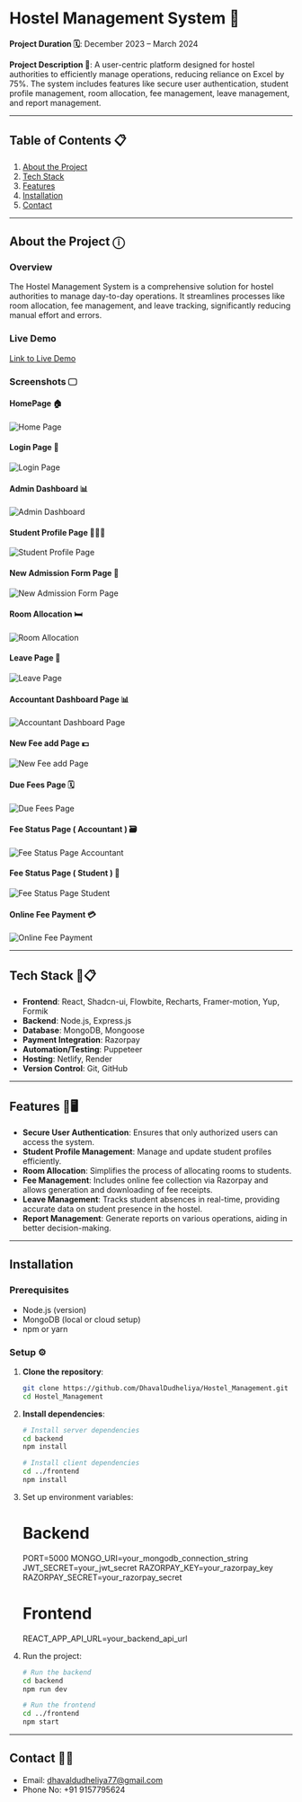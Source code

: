 # Hostel Management System 🏨

**Project Duration 🗓️**: December 2023 – March 2024 

**Project Description 📃**: A user-centric platform designed for hostel authorities to efficiently manage operations, reducing reliance on Excel by 75%. The system includes features like secure user authentication, student profile management, room allocation, fee management, leave management, and report management.

---

## Table of Contents 📋
1. [About the Project](#about-the-project)
2. [Tech Stack](#tech-stack)
3. [Features](#features)
4. [Installation](#installation)
5. [Contact](#contact)

---
  
## About the Project ⓘ

### Overview
The Hostel Management System is a comprehensive solution for hostel authorities to manage day-to-day operations. It streamlines processes like room allocation, fee management, and leave tracking, significantly reducing manual effort and errors.

### Live Demo
[Link to Live Demo](https://apcnadiad.netlify.app/)

### Screenshots 🖵

#### HomePage 🏠
![Home Page](https://raw.githubusercontent.com/DhavalDudheliya/Hostel_Management_Frontend/main/public/1.png)

#### Login Page 🔐
![Login Page](https://raw.githubusercontent.com/DhavalDudheliya/Hostel_Management_Frontend/main/public/2.png)

#### Admin Dashboard 📊
![Admin Dashboard](https://raw.githubusercontent.com/DhavalDudheliya/Hostel_Management_Frontend/main/public/3.png)

#### Student Profile Page 🙎🏻‍♂️
![Student Profile Page](https://raw.githubusercontent.com/DhavalDudheliya/Hostel_Management_Frontend/main/public/4.png)

#### New Admission Form Page 📝
![New Admission Form Page](https://raw.githubusercontent.com/DhavalDudheliya/Hostel_Management_Frontend/main/public/5.png)

#### Room Allocation 🛏️
![Room Allocation](https://raw.githubusercontent.com/DhavalDudheliya/Hostel_Management_Frontend/main/public/6.png)

#### Leave Page 📝
![Leave Page](https://raw.githubusercontent.com/DhavalDudheliya/Hostel_Management_Frontend/main/public/7.png)

#### Accountant Dashboard Page 📊
![Accountant Dashboard Page](https://raw.githubusercontent.com/DhavalDudheliya/Hostel_Management_Frontend/main/public/8.png)

#### New Fee add Page 💵
![New Fee add Page](https://raw.githubusercontent.com/DhavalDudheliya/Hostel_Management_Frontend/main/public/9.png)

#### Due Fees Page 🗓️
![Due Fees Page](https://raw.githubusercontent.com/DhavalDudheliya/Hostel_Management_Frontend/main/public/10.png)

#### Fee Status Page ( Accountant ) 🗃️
![Fee Status Page Accountant](https://raw.githubusercontent.com/DhavalDudheliya/Hostel_Management_Frontend/main/public/11.png)

#### Fee Status Page ( Student ) 💸
![Fee Status Page Student](https://raw.githubusercontent.com/DhavalDudheliya/Hostel_Management_Frontend/main/public/12.png)

#### Online Fee Payment 💳
![Online Fee Payment](https://raw.githubusercontent.com/DhavalDudheliya/Hostel_Management_Frontend/main/public/13.png)

---

## Tech Stack 🚀📋

- **Frontend**: React, Shadcn-ui, Flowbite, Recharts, Framer-motion, Yup, Formik
- **Backend**: Node.js, Express.js
- **Database**: MongoDB, Mongoose
- **Payment Integration**: Razorpay
- **Automation/Testing**: Puppeteer
- **Hosting**: Netlify, Render
- **Version Control**: Git, GitHub

---

## Features 📱🖥️

- **Secure User Authentication**: Ensures that only authorized users can access the system.
- **Student Profile Management**: Manage and update student profiles efficiently.
- **Room Allocation**: Simplifies the process of allocating rooms to students.
- **Fee Management**: Includes online fee collection via Razorpay and allows generation and downloading of fee receipts.
- **Leave Management**: Tracks student absences in real-time, providing accurate data on student presence in the hostel.
- **Report Management**: Generate reports on various operations, aiding in better decision-making.

---

## Installation

### Prerequisites
- Node.js (version)
- MongoDB (local or cloud setup)
- npm or yarn

### Setup ⚙️

1. **Clone the repository**:
   ```bash
   git clone https://github.com/DhavalDudheliya/Hostel_Management.git
   cd Hostel_Management

2. **Install dependencies**:
   ```bash
   # Install server dependencies
   cd backend
   npm install

   # Install client dependencies
   cd ../frontend
   npm install

3. Set up environment variables: 
   # Backend
   PORT=5000
   MONGO_URI=your_mongodb_connection_string
   JWT_SECRET=your_jwt_secret
   RAZORPAY_KEY=your_razorpay_key
   RAZORPAY_SECRET=your_razorpay_secret

   # Frontend
   REACT_APP_API_URL=your_backend_api_url

4. Run the project:
   ```bash
   # Run the backend
   cd backend
   npm run dev

   # Run the frontend
   cd ../frontend
   npm start

---

## Contact 📩📞

- Email: dhavaldudheliya77@gmail.com
- Phone No: +91 9157795624

